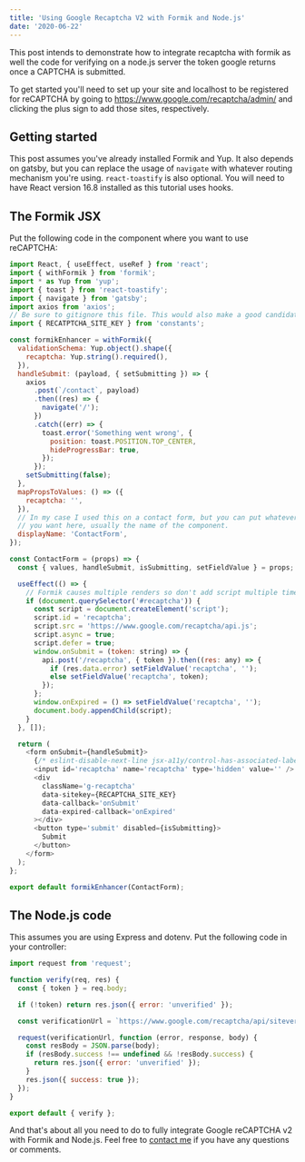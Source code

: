 ```yaml
---
title: 'Using Google Recaptcha V2 with Formik and Node.js'
date: '2020-06-22'
---
```


This post intends to demonstrate how to integrate recaptcha with formik
as well the code for verifying on a node.js server the token google returns
once a CAPTCHA is submitted.

To get started you'll need to set up your site and localhost to be registered
for reCAPTCHA by going to https://www.google.com/recaptcha/admin/ and clicking
the plus sign to add those sites, respectively.

## Getting started

This post assumes you've already installed Formik and Yup. It also depends on gatsby, but you can replace the usage of `navigate` with whatever routing
mechanism you're using. `react-toastify` is also optional. You will need to
have React version 16.8 installed as this tutorial uses hooks.

## The Formik JSX

Put the following code in the component where you want to use reCAPTCHA\:

```javascript
import React, { useEffect, useRef } from 'react';
import { withFormik } from 'formik';
import * as Yup from 'yup';
import { toast } from 'react-toastify';
import { navigate } from 'gatsby';
import axios from 'axios';
// Be sure to gitignore this file. This would also make a good candidate env variable.
import { RECATPTCHA_SITE_KEY } from 'constants';

const formikEnhancer = withFormik({
  validationSchema: Yup.object().shape({
    recaptcha: Yup.string().required(),
  }),
  handleSubmit: (payload, { setSubmitting }) => {
    axios
      .post(`/contact`, payload)
      .then((res) => {
        navigate('/');
      })
      .catch((err) => {
        toast.error('Something went wrong', {
          position: toast.POSITION.TOP_CENTER,
          hideProgressBar: true,
        });
      });
    setSubmitting(false);
  },
  mapPropsToValues: () => ({
    recaptcha: '',
  }),
  // In my case I used this on a contact form, but you can put whatever
  // you want here, usually the name of the component.
  displayName: 'ContactForm',
});

const ContactForm = (props) => {
  const { values, handleSubmit, isSubmitting, setFieldValue } = props;

  useEffect(() => {
    // Formik causes multiple renders so don't add script multiple times
    if (document.querySelector('#recaptcha')) {
      const script = document.createElement('script');
      script.id = 'recaptcha';
      script.src = 'https://www.google.com/recaptcha/api.js';
      script.async = true;
      script.defer = true;
      window.onSubmit = (token: string) => {
        api.post('/recaptcha', { token }).then((res: any) => {
          if (res.data.error) setFieldValue('recaptcha', '');
          else setFieldValue('recaptcha', token);
        });
      };
      window.onExpired = () => setFieldValue('recaptcha', '');
      document.body.appendChild(script);
    }
  }, []);

  return (
    <form onSubmit={handleSubmit}>
      {/* eslint-disable-next-line jsx-a11y/control-has-associated-label */}
      <input id='recaptcha' name='recaptcha' type='hidden' value='' />
      <div
        className='g-recaptcha'
        data-sitekey={RECAPTCHA_SITE_KEY}
        data-callback='onSubmit'
        data-expired-callback='onExpired'
      ></div>
      <button type='submit' disabled={isSubmitting}>
        Submit
      </button>
    </form>
  );
};

export default formikEnhancer(ContactForm);
```

## The Node.js code

This assumes you are using Express and dotenv. Put the following code in your controller\:

```javascript
import request from 'request';

function verify(req, res) {
  const { token } = req.body;

  if (!token) return res.json({ error: 'unverified' });

  const verificationUrl = `https://www.google.com/recaptcha/api/siteverify?secret=${process.env.RECAPTCHA_SECRET_KEY}&response=${token}&remoteip=${req.connection.remoteAddress}`;

  request(verificationUrl, function (error, response, body) {
    const resBody = JSON.parse(body);
    if (resBody.success !== undefined && !resBody.success) {
      return res.json({ error: 'unverified' });
    }
    res.json({ success: true });
  });
}

export default { verify };
```

And that's about all you need to do to fully integrate Google reCAPTCHA v2 with
Formik and Node.js. Feel free to [contact me](/contact) if you have any
questions or comments.
